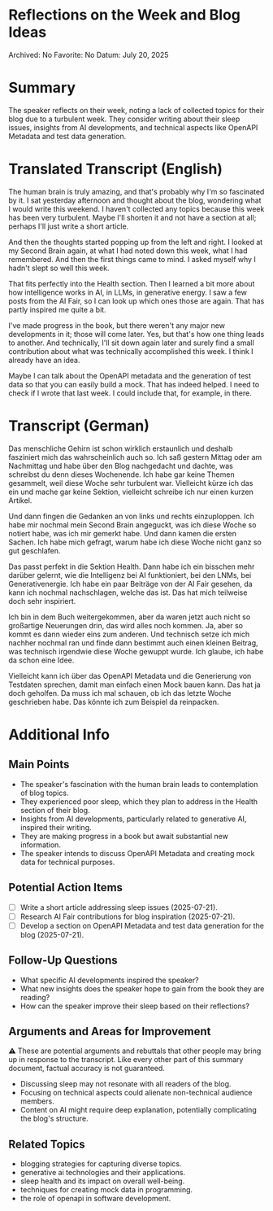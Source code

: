 # Reflections on the Week and Blog Ideas

Archived: No
Favorite: No
Datum: July 20, 2025

# Summary

The speaker reflects on their week, noting a lack of collected topics for their blog due to a turbulent week. They consider writing about their sleep issues, insights from AI developments, and technical aspects like OpenAPI Metadata and test data generation.

# Translated Transcript (English)

The human brain is truly amazing, and that's probably why I'm so fascinated by it. I sat yesterday afternoon and thought about the blog, wondering what I would write this weekend. I haven't collected any topics because this week has been very turbulent. Maybe I'll shorten it and not have a section at all; perhaps I'll just write a short article.

And then the thoughts started popping up from the left and right. I looked at my Second Brain again, at what I had noted down this week, what I had remembered. And then the first things came to mind. I asked myself why I hadn't slept so well this week.

That fits perfectly into the Health section. Then I learned a bit more about how intelligence works in AI, in LLMs, in generative energy. I saw a few posts from the AI Fair, so I can look up which ones those are again. That has partly inspired me quite a bit.

I've made progress in the book, but there weren't any major new developments in it; those will come later. Yes, but that's how one thing leads to another. And technically, I'll sit down again later and surely find a small contribution about what was technically accomplished this week. I think I already have an idea.

Maybe I can talk about the OpenAPI metadata and the generation of test data so that you can easily build a mock. That has indeed helped. I need to check if I wrote that last week. I could include that, for example, in there.

# Transcript (German)

Das menschliche Gehirn ist schon wirklich erstaunlich und deshalb fasziniert mich das wahrscheinlich auch so. Ich saß gestern Mittag oder am Nachmittag und habe über den Blog nachgedacht und dachte, was schreibst du denn dieses Wochenende. Ich habe gar keine Themen gesammelt, weil diese Woche sehr turbulent war. Vielleicht kürze ich das ein und mache gar keine Sektion, vielleicht schreibe ich nur einen kurzen Artikel.

Und dann fingen die Gedanken an von links und rechts einzuploppen. Ich habe mir nochmal mein Second Brain angeguckt, was ich diese Woche so notiert habe, was ich mir gemerkt habe. Und dann kamen die ersten Sachen. Ich habe mich gefragt, warum habe ich diese Woche nicht ganz so gut geschlafen.

Das passt perfekt in die Sektion Health. Dann habe ich ein bisschen mehr darüber gelernt, wie die Intelligenz bei AI funktioniert, bei den LNMs, bei Generativenergie. Ich habe ein paar Beiträge von der AI Fair gesehen, da kann ich nochmal nachschlagen, welche das ist. Das hat mich teilweise doch sehr inspiriert.

Ich bin in dem Buch weitergekommen, aber da waren jetzt auch nicht so großartige Neuerungen drin, das wird alles noch kommen. Ja, aber so kommt es dann wieder eins zum anderen. Und technisch setze ich mich nachher nochmal ran und finde dann bestimmt auch einen kleinen Beitrag, was technisch irgendwie diese Woche gewuppt wurde. Ich glaube, ich habe da schon eine Idee.

Vielleicht kann ich über das OpenAPI Metadata und die Generierung von Testdaten sprechen, damit man einfach einen Mock bauen kann. Das hat ja doch geholfen. Da muss ich mal schauen, ob ich das letzte Woche geschrieben habe. Das könnte ich zum Beispiel da reinpacken.

# Additional Info

## Main Points

- The speaker's fascination with the human brain leads to contemplation of blog topics.
- They experienced poor sleep, which they plan to address in the Health section of their blog.
- Insights from AI developments, particularly related to generative AI, inspired their writing.
- They are making progress in a book but await substantial new information.
- The speaker intends to discuss OpenAPI Metadata and creating mock data for technical purposes.

## Potential Action Items

- [ ]  Write a short article addressing sleep issues (2025-07-21).
- [ ]  Research AI Fair contributions for blog inspiration (2025-07-21).
- [ ]  Develop a section on OpenAPI Metadata and test data generation for the blog (2025-07-21).

## Follow-Up Questions

- What specific AI developments inspired the speaker?
- What new insights does the speaker hope to gain from the book they are reading?
- How can the speaker improve their sleep based on their reflections?

## Arguments and Areas for Improvement

<aside>
⚠️ These are potential arguments and rebuttals that other people may bring up in response to the transcript. Like every other part of this summary document, factual accuracy is not guaranteed.

</aside>

- Discussing sleep may not resonate with all readers of the blog.
- Focusing on technical aspects could alienate non-technical audience members.
- Content on AI might require deep explanation, potentially complicating the blog's structure.

## Related Topics

- blogging strategies for capturing diverse topics.
- generative ai technologies and their applications.
- sleep health and its impact on overall well-being.
- techniques for creating mock data in programming.
- the role of openapi in software development.